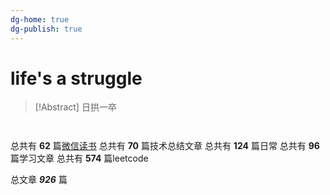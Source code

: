 ```yaml
---
dg-home: true
dg-publish: true
---
```


# life's a struggle 

> [!Abstract] 日拱一卒 

```dataviewjs


```

总共有 **62** 篇[微信读书](./weread/readme)
总共有 **70** 篇技术总结文章
总共有 **124** 篇日常
总共有 **96** 篇学习文章
总共有 **574** 篇leetcode
 
总文章 ***926*** 篇











































































































































































































































































 